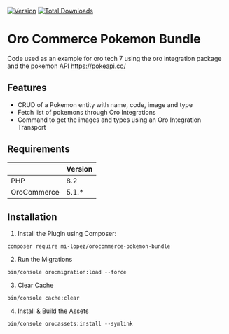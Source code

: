 [![Version](http://poser.pugx.org/mi-lopez/orocommerce-pokemon-bundle/v)](https://packagist.org/packages/mi-lopez/orocommerce-pokemon-bundle)
[![Total Downloads](http://poser.pugx.org/mi-lopez/orocommerce-pokemon-bundle/downloads)](https://packagist.org/packages/mi-lopez/orocommerce-pokemon-bundle)

# Oro Commerce Pokemon Bundle
Code used as an example for oro tech 7 using the oro integration package and the pokemon API https://pokeapi.co/

## Features
* CRUD of a Pokemon entity with name, code, image and type
* Fetch list of pokemons through Oro Integrations
* Command to get the images and types using an Oro Integration Transport
## Requirements

| | Version |
| :--- |:--------|
| PHP  | 8.2     |
| OroCommerce | 5.1.*   |

## Installation

1. Install the Plugin using Composer:
```shell
composer require mi-lopez/orocommerce-pokemon-bundle
```
2. Run the Migrations
```shell
bin/console oro:migration:load --force
```
3. Clear Cache
```shell
bin/console cache:clear
```
4. Install & Build the Assets
```shell
bin/console oro:assets:install --symlink
```

